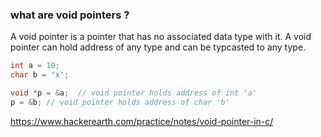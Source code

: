 ### what are void pointers ? <br>
A void pointer is a pointer that has no associated data type with it. A void pointer can hold address of any type and can be typcasted to any type.

``` C++
int a = 10;
char b = 'x';

void *p = &a;  // void pointer holds address of int 'a'
p = &b; // void pointer holds address of char 'b'
```


https://www.hackerearth.com/practice/notes/void-pointer-in-c/
